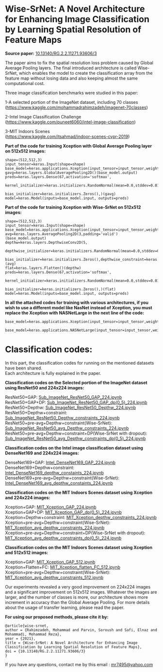 # Wise-SrNet: A Novel Architecture for Enhancing Image Classification by Learning Spatial Resolution of Feature Maps

**Source paper:** [10.13140/RG.2.2.11271.93606/3](https://doi.org/10.13140/RG.2.2.11271.93606/3)

The paper aims to fix the spatial resolution loss problem caused by Global Average Pooling layers. The final introduced architecture is called Wise-SrNet, which enables the model to create the classification array from the feature map without losing data and also keeping almost the same computational cost.

Three image classification benchmarks were studied in this paper:

1-A selected portion of the ImageNet dataset, including 70 classes </br> (https://www.kaggle.com/mohammadrahimzadeh/imagenet-70classes)

2-Intel Image Classification Challenge  </br> (https://www.kaggle.com/puneet6060/intel-image-classification) </br> 

3-MIT Indoors Scenes  </br> (https://www.kaggle.com/itsahmad/indoor-scenes-cvpr-2019) </br> 

**Part of the code for training Xception with Global Average Pooling layer on 512x512 images:**

```
shape=(512,512,3)
input_tensor=keras.Input(shape=shape)
base_model=keras.applications.Xception(input_tensor=input_tensor,weights='imagenet',include_top=False)
gavg=keras.layers.GlobalAveragePooling2D()(base_model.output)
preds=keras.layers.Dense(67,activation='softmax',
                          kernel_initializer=keras.initializers.RandomNormal(mean=0.0,stddev=0.01),
                          bias_initializer=keras.initializers.Zeros(),)(gavg)
model=keras.Model(inputs=base_model.input, outputs=preds) 
```

**Part of the code for training Xception with Wise-SrNet on 512x512 images:**

```
shape=(512,512,3)
input_tensor=keras.Input(shape=shape)
base_model=keras.applications.Xception(input_tensor=input_tensor,weights='imagenet',include_top=False)
avg=keras.layers.AveragePooling2D(3,padding='valid')(base_model.output)
depthw=keras.layers.DepthwiseConv2D(5,
                                      depthwise_initializer=keras.initializers.RandomNormal(mean=0.0,stddev=0.01),
                                      bias_initializer=keras.initializers.Zeros(),depthwise_constraint=keras.constraints.NonNeg())(avg)
flat=keras.layers.Flatten()(depthw)
preds=keras.layers.Dense(67,activation='softmax',
                          kernel_initializer=keras.initializers.RandomNormal(mean=0.0,stddev=0.01),
                          bias_initializer=keras.initializers.Zeros(),)(flat)
model=keras.Model(inputs=base_model.input, outputs=preds)  
```

**In all the attached codes for training with various architectures, if you wish to use a different model like NasNet instead of Xception, you must replace the Xception with NASNetLarge in the next line of the code:**

```
base_model=keras.applications.Xception(input_tensor=input_tensor,weights='imagenet',include_top=False)

base_model=keras.applications.NASNetLarge(input_tensor=input_tensor,weights='imagenet',include_top=False)
```

# Classification codes:

In this part, the classification codes for running on the mentioned datasets have been shared.</br> 
Each architecture is fully explained in the paper.

**Classification codes on the Selected portion of the ImageNet dataset using ResNet50 and 224x224 images:** 

ResNet50+GAP: [Sub_ImageNet_ResNet50_GAP_224.ipynb](Sub_ImageNet_ResNet50_GAP_224.ipynb) </br> 
ResNet50+GAP+DP: [Sub_ImageNet_ResNet50_GAP_dp(0_5)_224.ipynb](Sub_ImageNet_ResNet50_GAP_dp(0_5)_224.ipynb)</br> 
ResNet50+Depthw: [Sub_ImageNet_ResNet50_Depthw_224.ipynb](Sub_ImageNet_ResNet50_Depthw_224.ipynb)</br> 
ResNet50+Depthw+constraint: [Sub_ImageNet_ResNet50_Depthw_constraints_224.ipynb](Sub_ImageNet_ResNet50_Depthw_constraints_224.ipynb)</br> 
ResNet50+pre-avg+Depthw+constraint(Wise-SrNet): [Sub_ImageNet_ResNet50_avg_Depthw_constraints_224.ipynb](Sub_ImageNet_ResNet50_avg_Depthw_constraints_224.ipynb)</br> 
ResNet50+pre-avg+Depthw+constraint+DP(Wise-SrNet with dropout): [Sub_ImageNet_ResNet50_avg_Depthw_constraints_dp(0_5)_224.ipynb](Sub_ImageNet_ResNet50_avg_Depthw_constraints_dp(0_5)_224.ipynb)


**Classification codes on the Intel image classification dataset using DenseNet169 and 224x224 images:** 

DenseNet169+GAP: [Intel_DenseNet169_GAP_224.ipynb](Intel_DenseNet169_GAP_224.ipynb)</br> 
DenseNet169+Depthw+constraint: [Intel_DenseNet169_depthw_constaints_224.ipynb](Intel_DenseNet169_depthw_constaints_224.ipynb)</br> 
DenseNet169+pre-avg+Depthw+constraint(Wise-SrNet): [Intel_DenseNet169_avg_depthw_constaints_224.ipynb](Intel_DenseNet169_avg_depthw_constaints_224.ipynb)</br> 

**Classification codes on the MIT Indoors Scenes dataset using Xception and 224x224 images:** 

Xception+GAP: [MIT_Xception_GAP_224.ipynb](MIT_Xception_GAP_224.ipynb)</br> 
Xception+GAP+DP: [MIT_Xception_GAP_dp(0_5)_224.ipynb](MIT_Xception_GAP_dp(0_5)_224.ipynb)</br> 
Xception+Depthw+constraint: [MIT_Xception_depthw_constraints_224.ipynb](MIT_Xception_depthw_constraints_224.ipynb)</br> 
Xception+pre-avg+Depthw+constraint(Wise-SrNet): [MIT_Xception_avg_depthw_constraints_224.ipynb](MIT_Xception_avg_depthw_constraints_224.ipynb)</br> 
Xception+pre-avg+Depthw+constraint+DP(Wise-SrNet with dropout): [MIT_Xception_avg_depthw_constraints_dp(0_5)_224.ipynb](MIT_Xception_avg_depthw_constraints_dp(0_5)_224.ipynb)

**Classification codes on the MIT Indoors Scenes dataset using Xception and 512x512 images:** 

Xception+GAP: [MIT_Xception_GAP_512.ipynb](MIT_Xception_GAP_512.ipynb)</br> 
Xception+Flatten+FC: [MIT_Xception_flatten_FC_512.ipynb](MIT_Xception_flatten_FC_512.ipynb)</br> 
Xception+pre-avg+Depthw+constraint(Wise-SrNet): [MIT_Xception_avg_depthw_constraints_512.ipynb](MIT_Xception_avg_depthw_constraints_512.ipynb)</br> 


Our experiments revealed a very good improvement on 224x224 images and a significant improvement on 512x512 images. Whatever the images are larger, and the number of classes is more, our architecture shows more increment in accuracy than the Global Average Pooling. For more details about the usage of transfer learning, please read the paper.


**For using our proposed methods, please cite it by:**
 ```
@article{wise-srnet,
author = {Rahimzadeh, Mohammad and Parvin, Soroush and Safi, Elnaz and Mohammadi, Mohammad Reza},
year = {2021},
title = {Wise-SrNet: A Novel Architecture for Enhancing Image Classification by Learning Spatial Resolution of Feature Maps},
doi = {10.13140/RG.2.2.11271.93606/3}
}
 ```

 If you have any questions, contact me by this email : mr7495@yahoo.com
